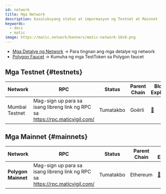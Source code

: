 ```yaml
---
id: network
title: Mga Network
description: Kasalukuyang status at impormasyon ng Testnet at Mainnet
keywords:
  - docs
  - matic
image: https://matic.network/banners/matic-network-16x9.png
---
```



- [Mga Detalye ng Network](/docs/develop/network-details/network) -> Para tingnan ang mga detalye ng network
- [Polygon Faucet](https://faucet.polygon.technology/) -> Kumuha ng mga TestToken sa Polygon faucet


## Mga Testnet {#testnets}
| Network | RPC | Status | Parent Chain | Block Explorer |
|-----------|------|----------------|----------------------------------------------------------------------------------------------------------------|------------------------------------|
| Mumbai Testnet | Mag-sign up para sa isang libreng link ng RPC sa https://rpc.maticvigil.com/ | Tumatakbo | Goërli | [:ledger:](https://mumbai.polygonscan.com/) |


## Mga Mainnet {#mainnets}
| Network | RPC | Status | Parent Chain | Block Explorer |
|---------------|------|------------|------------------------------------------------------------------------------|-------------------------------------
| **Polygon Mainnet** | Mag-sign up para sa isang libreng link ng RPC sa https://rpc.maticvigil.com/ | Tumatakbo | Ethereum | [:ledger:](https://polygonscan.com/) |

